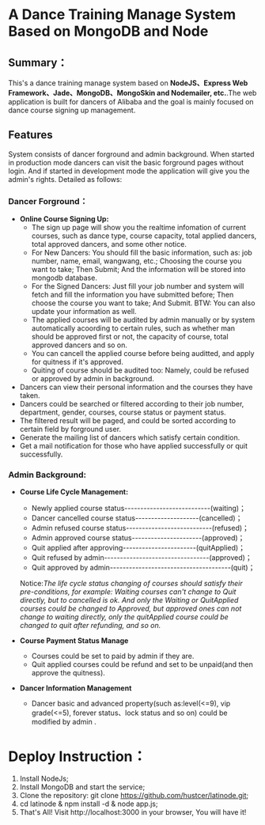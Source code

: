 
# A Dance Training Manage System Based on MongoDB and Node

## Summary：
This's a dance training manage system based on **NodeJS、Express Web Framework、Jade、MongoDB、MongoSkin and Nodemailer, etc.**.The web application is built for dancers of Alibaba and the goal is mainly focused on dance course signing up management.
## Features
System consists of dancer forground and admin background. When started in production mode dancers can visit the basic forground pages without login. And if started in development mode the application will give you the admin's rights. Detailed as follows:
### Dancer Forground：
* **Online Course Signing Up:**<br/>
    - The sign up page will show you the realtime infomation of current courses, such as dance type, course capacity, total applied dancers, total approved dancers, and some other notice.<br/>
    - For New Dancers: You should fill the basic information, such as: job number, name, email, wangwang, etc.; Choosing the course you want to take; Then Submit; And the information will be stored into mongodb database.<br/>
    - For the Signed Dancers: Just fill your job number and system will fetch and fill the information you have submitted before; Then choose the course you want to take; And Submit. BTW: You can also update your information as well.<br/>
    - The applied courses will be audited by admin manually or by system automatically acoording to certain rules, such as whether man should be approved first or not, the capacity of course, total approved dancers and so on.<br/>
    - You can cancell the applied course before being auditted, and apply for quitness if it's approved.<br/>
    - Quiting of course should be audited too: Namely, could be refused or approved by admin in background.<br/>
* Dancers can view their personal information and the courses they have taken.
* Dancers could be searched or filtered according to their job number, department, gender, courses, course status or payment status.
* The filtered result will be paged, and could be sorted according to certain field by forground user.
* Generate the mailing list of dancers which satisfy certain condition.<br/>
* Get a mail notification for those who have applied successfully or quit successfully.

### Admin Background:
* **Course Life Cycle Management:**<br/>
    - Newly applied course status---------------------------(waiting)；<br/>
    - Dancer cancelled course status--------------------(cancelled)；<br/>
    - Admin refused course status---------------------------(refused)；<br/>
    - Admin approved course status----------------------(approved)；<br/>
    - Quit applied after approving-----------------------(quitApplied)；<br/>
    - Quit refused by admin---------------------------------(approved)；<br/>
    - Quit approved by admin--------------------------------------(quit)；<br/>
    
    Notice:*The life cycle status changing of courses should satisfy their pre-conditions, for example: Waiting courses can't change to Quit directly, but to cancelled is ok. And only the Waiting or QuitApplied courses could be changed to Approved, but approved ones can not change to waiting directly, only the quitApplied course could be changed to quit after refunding, and so on.*

* **Course Payment Status Manage**<br/>
    - Courses could be set to paid by admin if they are.
    - Quit applied courses could be refund and set to be unpaid(and then approve the quitness).
* **Dancer Information Management**<br/>
    - Dancer basic and advanced property(such as:level(<=9), vip grade(<=5), forever status、lock status and so on) could be modified by admin .<br/>

# Deploy Instruction：
1. Install NodeJs;
2. Install MongoDB and start the service;
3. Clone the repository: git clone https://github.com/hustcer/latinode.git;
4. cd latinode & npm install -d & node app.js;
5. That's All! Visit http://localhost:3000 in your browser, You will have it!<br/><br/>
